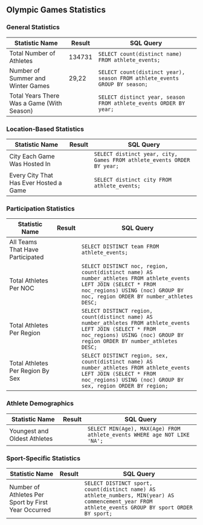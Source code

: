 ## Olympic Games Statistics

### General Statistics
| Statistic Name                                  | Result | SQL Query |
|------------------------------------------------|--------|-----------|
| Total Number of Athletes                        |   134731| `SELECT count(distinct name) FROM athlete_events;` |
| Number of Summer and Winter Games               | 29,22       | `SELECT count(distinct year), season FROM athlete_events GROUP BY season;` |
| Total Years There Was a Game (With Season)     |        | `SELECT distinct year, season FROM athlete_events ORDER BY year;` |

### Location-Based Statistics
| Statistic Name                                  | Result | SQL Query |
|------------------------------------------------|--------|-----------|
| City Each Game Was Hosted In                   |        | `SELECT distinct year, city, Games FROM athlete_events ORDER BY year;` |
| Every City That Has Ever Hosted a Game         |        | `SELECT distinct city FROM athlete_events;` |

### Participation Statistics
| Statistic Name                                  | Result | SQL Query |
|------------------------------------------------|--------|-----------|
| All Teams That Have Participated               |        | `SELECT DISTINCT team FROM athlete_events;` |
| Total Athletes Per NOC                         |        | `SELECT DISTINCT noc, region, count(distinct name) AS number_athletes FROM athlete_events LEFT JOIN (SELECT * FROM noc_regions) USING (noc) GROUP BY noc, region ORDER BY number_athletes DESC;` |
| Total Athletes Per Region                      |        | `SELECT DISTINCT region, count(distinct name) AS number_athletes FROM athlete_events LEFT JOIN (SELECT * FROM noc_regions) USING (noc) GROUP BY region ORDER BY number_athletes DESC;` |
| Total Athletes Per Region By Sex               |        | `SELECT DISTINCT region, sex, count(distinct name) AS number_athletes FROM athlete_events LEFT JOIN (SELECT * FROM noc_regions) USING (noc) GROUP BY sex, region ORDER BY region;` |

### Athlete Demographics
| Statistic Name                                  | Result | SQL Query |
|------------------------------------------------|--------|-----------|
| Youngest and Oldest Athletes                   |        | `SELECT MIN(Age), MAX(Age) FROM athlete_events WHERE age NOT LIKE 'NA';` |

### Sport-Specific Statistics
| Statistic Name                                  | Result | SQL Query |
|------------------------------------------------|--------|-----------|
| Number of Athletes Per Sport by First Year Occurred |  | `SELECT DISTINCT sport, count(distinct name) AS athlete_numbers, MIN(year) AS commencement_year FROM athlete_events GROUP BY sport ORDER BY sport;` |

